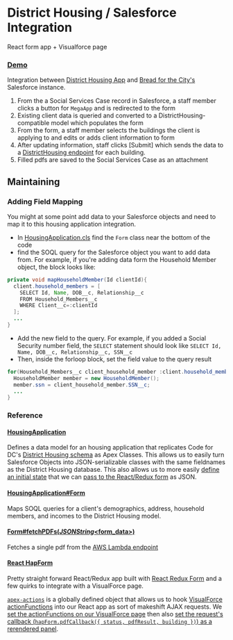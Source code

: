 # District Housing / Salesforce Integration
React form app + Visualforce page

### [Demo](https://lomaxrx.github.io/districthousing-force/)

Integration between [District Housing App](https://github.com/codefordc/districthousing) and [Bread for the City's](http://breadforthecity.org) Salesforce instance.

1. From the a Social Services Case record in Salesforce, a staff member clicks a button for `MegaApp` and is redirected to the form
2. Existing client data is queried and converted to a DistrictHousing-compatible model which populates the form
3. From the form, a staff member selects the buildings the client is applying to and edits or adds client information to form
4. After updating information, staff clicks [Submit] which sends the data to a [DistrictHousing endpoint](https://github.com/LomaxRx/districthousing-lambda) for each building.
5. Filled pdfs are saved to the Social Services Case as an attachment

## Maintaining

### Adding Field Mapping
You might at some point add data to your Salesforce objects and need to map it to this housing application integration.

- In [HousingApplication.cls](https://github.com/LomaxRx/districthousing-force/blob/master/src/classes/HousingApplication.cls) find the `Form` class near the bottom of the code
- find the SOQL query for the Salesforce object you want to add data from. For example, if you're adding data form the Household Member object, the block looks like:
```java
private void mapHouseholdMember(Id clientId){
  client.household_members = [
    SELECT Id, Name, DOB__c, Relationship__c
    FROM Household_Members__c
    WHERE Client__c=:clientId
  ];
  ...
}
```
- Add the new field to the query. For example, if you added a Social Security number field, the `SELECT` statement should look like `SELECT Id, Name, DOB__c, Relationship__c, SSN__c`
- Then, inside the forloop block, set the field value to the query result
```java
for(Household_Members__c client_household_member :client.household_members){
  HouseholdMember member = new HouseholdMember();
  member.ssn = client_household_member.SSN__c;
  ...
}
```

### Reference

#### [HousingApplication](https://github.com/LomaxRx/districthousing-force/blob/master/src/classes/HousingApplication.cls)
Defines a data model for an housing application that replicates Code for DC's [District Housing schema](https://github.com/codefordc/districthousing/blob/master/db/schema.rb) as Apex Classes. This allows us to easily turn Salesforce Objects into JSON-serializable classes with the same fieldnames as the District Housing database. This also allows us to more easily [define an initial state](https://github.com/LomaxRx/districthousing-force/blob/master/src/classes/HousingApplicationController.cls#L36-L40) that we can [pass to the React/Redux form](https://github.com/LomaxRx/districthousing-force/blob/master/src/pages/housing_application.page#L40) as JSON.

#### [HousingApplication#Form](https://github.com/LomaxRx/districthousing-force/blob/master/src/classes/HousingApplication.cls#L224)
Maps SOQL queries for a client's demographics, address, household members, and incomes to the District Housing model.

#### [Form#fetchPDFs(*JSONString*<form_data>)](https://github.com/LomaxRx/districthousing-force/blob/master/src/classes/HousingApplication.cls#L383)
Fetches a single pdf from the [AWS Lambda endpoint](https://github.com/LomaxRx/districthousing-lambda)

#### [React HapForm](https://github.com/LomaxRx/districthousing-force/tree/master/js/src)

Pretty straight forward React/Redux app built with [React Redux Form](https://github.com/davidkpiano/react-redux-form) and a few quirks to integrate with a VisualForce page.

[`apex-actions`](https://github.com/LomaxRx/districthousing-force/blob/master/js/src/index.js#L10) is a globally defined object that allows us to hook [VisualForce actionFunctions](https://developer.salesforce.com/docs/atlas.en-us.pages.meta/pages/pages_compref_actionFunction.htm) into our React app as sort of makeshift AJAX requests. We [set the actionFunctions on our VisualForce page](https://github.com/LomaxRx/districthousing-force/blob/master/src/pages/housing_application.page#L37-L38) then also [set the request's callback (`hapForm.pdfCallback({ status, pdfResult, building })`) as a rerendered panel](https://github.com/LomaxRx/districthousing-force/blob/master/src/pages/housing_application.page#L44-L48).

